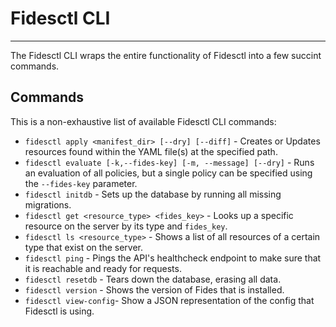 # Fidesctl CLI

---

The Fidesctl CLI wraps the entire functionality of Fidesctl into a few succint commands.

## Commands

This is a non-exhaustive list of available Fidesctl CLI commands:

* `fidesctl apply <manifest_dir> [--dry] [--diff]` - Creates or Updates resources found within the YAML file(s) at the specified path.
* `fidesctl evaluate [-k,--fides-key] [-m, --message] [--dry]` - Runs an evaluation of all policies, but a single policy can be specified using the `--fides-key` parameter.
* `fidesctl initdb` - Sets up the database by running all missing migrations.
* `fidesctl get <resource_type> <fides_key>` - Looks up a specific resource on the server by its type and `fides_key`.
* `fidesctl ls <resource_type>` - Shows a list of all resources of a certain type that exist on the server.
* `fidesctl ping` - Pings the API's healthcheck endpoint to make sure that it is reachable and ready for requests.
* `fidesctl resetdb` - Tears down the database, erasing all data.
* `fidesctl version` - Shows the version of Fides that is installed.
* `fidesctl view-config`- Show a JSON representation of the config that Fidesctl is using.
